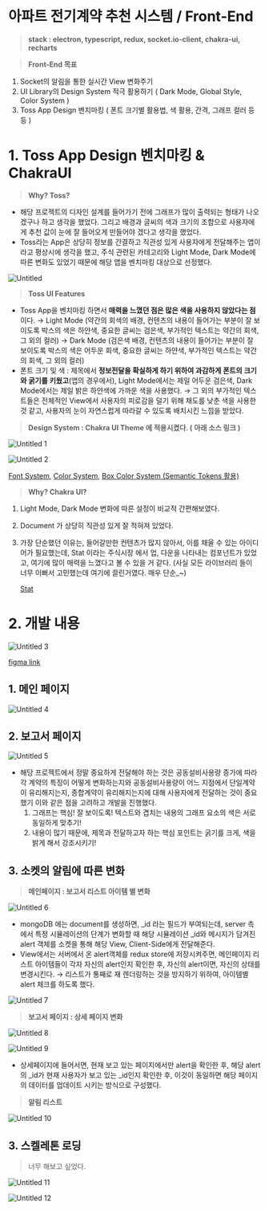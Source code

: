 # 아파트 전기계약 추천 시스템 / Front-End

> **stack : electron, typescript, redux, socket.io-client, chakra-ui, recharts**

> **Front-End 목표**

1. Socket의 알림을 통한 실시간 View 변화주기
2. UI Library의 Design System 적극 활용하기 ( Dark Mode, Global Style, Color System )
3. Toss App Design 벤치마킹 ( 폰트 크기별 활용법, 색 활용, 간격, 그래프 컬러 등 등 )

# 1. Toss App Design 벤치마킹 & ChakraUI

> **Why? Toss?**

- 해당 프로젝트의 디자인 설계를 들어가기 전에 그래프가 많이 출력되는 형태가 나오겠구나 하고 생각을 했었다. 그리고 배경과 글씨의 색과 크기의 조합으로 사용자에게 추천 값이 눈에 잘 들어오게 만들어야 겠다고 생각을 했었다.
- Toss라는 App은 상당히 정보를 간결하고 직관성 있게 사용자에게 전달해주는 앱이라고 평상시에 생각을 했고, 주식 관련된 카테고리와 Light Mode, Dark Mode에 따른 변화도 있었기 때문에 해당 앱을 벤치마킹 대상으로 선정했다.

![Untitled](https://user-images.githubusercontent.com/52296323/156112872-d9eaf260-e54a-4c45-8a12-90855c17f716.png)

> **Toss UI Features**

- Toss App을 벤치마킹 하면서 **매력을 느꼈던 점은 많은 색을 사용하지 않았다는 점** 이다.
  → Light Mode (약간의 회색의 배경, 컨텐츠의 내용이 들어가는 부분이 잘 보이도록 박스의 색은 하얀색, 중요한 글씨는 검은색, 부가적인 텍스트는 약간의 회색, 그 외의 컬러)
  → Dark Mode (검은색 배경, 컨텐츠의 내용이 들어가는 부분이 잘 보이도록 박스의 색은 어두운 회색, 중요한 글씨는 하얀색, 부가적인 텍스트는 약간의 회색, 그 외의 컬러)
- 폰트 크기 및 색 : 제목에서 **정보전달을 확실하게 하기 위하여 과감하게 폰트의 크기와 굵기를 키웠고**(앱의 경우에서), Light Mode에서는 제일 어두운 검은색, Dark Mode에서는 제일 밝은 하얀색에 가까운 색을 사용했다.
  → 그 외의 부가적인 텍스트들은 전체적인 View에서 사용자의 피로감을 덜기 위해 채도를 낮춘 색을 사용한 것 같고, 사용자의 눈이 자연스럽게 따라갈 수 있도록 배치시킨 느낌을 받았다.

> **Design System : Chakra UI Theme 에 적용시켰다. ( 아래 소스 링크 )**

![Untitled 1](https://user-images.githubusercontent.com/52296323/156112889-6ac149f9-d4e1-4aa5-8b3b-08ab78f62e96.png)

![Untitled 2](https://user-images.githubusercontent.com/52296323/156112893-9f69a53c-2a90-42e2-9cf2-ddbc2d939d43.png)

[Font System](https://github.com/formegusto/contract-recommender/blob/master/contract-recommender-fe/src/theme/fonts.ts), [Color System](https://github.com/formegusto/contract-recommender/blob/master/contract-recommender-fe/src/theme/colors.ts), [Box Color System (Semantic Tokens 활용)](https://github.com/formegusto/contract-recommender/blob/master/contract-recommender-fe/src/theme/tokens.ts)

> **Why? Chakra UI?**

1. Light Mode, Dark Mode 변화에 따른 설정이 비교적 간편해보였다.
2. Document 가 상당히 직관성 있게 잘 적혀져 있었다.
3. 가장 단순했던 이유는, 들어갈만한 컨텐츠가 많지 않아서, 이를 채울 수 있는 아이디어가 필요했는데, Stat 이라는 주식시장 에서 업, 다운을 나타내는 컴포넌트가 있었고, 여기에 많이 매력을 느꼈다고 볼 수 있을 거 같다. (사실 모든 라이브러리 들이 너무 이뻐서 고민했는데 여기에 끌린거였다. 매우 단순\_~)

   [Stat](https://chakra-ui.com/docs/data-display/stat)

# 2. 개발 내용

![Untitled 3](https://user-images.githubusercontent.com/52296323/156112918-f73c483c-e0bb-4f3b-83ba-90a4fd09d4f6.png)

[figma link](<https://www.figma.com/file/pTT102oc8rX0Nd7ulsIWYp/%EC%95%84%ED%8C%8C%ED%8A%B8-%EC%A0%84%EA%B8%B0%EA%B3%84%EC%95%BD-%EC%B6%94%EC%B2%9C-%EC%8B%9C%EC%8A%A4%ED%85%9C-(Contract-Recommender)?node-id=0%3A1>)

## 1. 메인 페이지

![Untitled 4](https://user-images.githubusercontent.com/52296323/156112931-0893e8bf-58e6-448f-9fb7-482488d0673f.png)

## 2. 보고서 페이지

![Untitled 5](https://user-images.githubusercontent.com/52296323/156112937-a146ac63-5a3d-4274-bfb1-503311436a37.png)

- 해당 프로젝트에서 정말 중요하게 전달해야 하는 것은 공동설비사용량 증가에 따라 각 계약의 특징이 어떻게 변화하는지와 공동설비사용량이 어느 지점에서 단일계약이 유리해지는지, 종합계약이 유리해지는지에 대해 사용자에게 전달하는 것이 중요했기 이와 같은 점을 고려하고 개발을 진행했다.
  1. 그래프는 핵심! 잘 보이도록! 텍스트와 겹치는 내용의 그래프 요소의 색은 서로 동일하게 맞추기!
  2. 내용이 많기 때문에, 제목과 전달하고자 하는 핵심 포인트는 굵기를 크게, 색을 밝게 해서 강조시키기!

## 3. 소켓의 알림에 따른 변화

> **메인페이지 : 보고서 리스트 아이템 별 변화**

![Untitled 6](https://user-images.githubusercontent.com/52296323/156112962-e1dc5b63-7c4e-4962-b9d8-2ebb4b03947f.png)

- mongoDB 에는 document를 생성하면, \_id 라는 필드가 부여되는데, server 측에서 특정 시뮬레이션의 단계가 변화할 때 해당 시뮬레이션 \_id와 메시지가 담겨진 alert 객체를 소켓을 통해 해당 View, Client-Side에게 전달해준다.
- View에서는 서버에서 온 alert객체를 redux store에 저장시켜주면, 메인페이지 리스트 아이템들이 각자 자신의 alert인지 확인한 후, 자신의 alert이면, 자신의 상태를 변경시킨다.
  → 리스트가 통째로 재 렌더링하는 것을 방지하기 위하여, 아이템별 alert 체크를 하도록 했다.

![Untitled 7](https://user-images.githubusercontent.com/52296323/156112975-1ac1a865-0288-481b-9198-49a3a5833918.png)

> **보고서 페이지 : 상세 페이지 변화**

![Untitled 8](https://user-images.githubusercontent.com/52296323/156112985-abbdaa60-6a9e-4463-a30f-be2d1d97ce4a.png)

![Untitled 9](https://user-images.githubusercontent.com/52296323/156112992-ee56155c-c548-41cc-95cf-91ecbc1759b6.png)

- 상세페이지에 들어서면, 현재 보고 있는 페이지에서만 alert을 확인한 후, 해당 alert의 \_id가 현재 사용자가 보고 있는 \_id인지 확인한 후, 이것이 동일하면 해당 페이지의 데이터를 업데이트 시키는 방식으로 구성했다.

> **알림 리스트**

![Untitled 10](https://user-images.githubusercontent.com/52296323/156112998-2c60eb0c-d704-431d-80ab-386b0ac74edf.png)

## 3. 스켈레톤 로딩

> 너무 해보고 싶었다.

![Untitled 11](https://user-images.githubusercontent.com/52296323/156113005-185ecbc7-9315-43cf-a6c9-45e7f1ba5ba3.png)

![Untitled 12](https://user-images.githubusercontent.com/52296323/156113014-70d99dec-46b5-4cc0-bcb2-ff5d3ed6e3d2.png)
